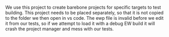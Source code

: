 We use this project to create barebone projects for specific targets to test building.
This project needs to be placed separately, so that it is not copied to the folder we then open in vs code.
The ewp file is invalid before we edit it from our tests, so if we attempt to load it with a debug EW build it will crash the
project manager and mess with our tests.